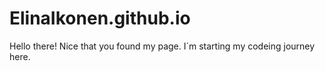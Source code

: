 # ElinaIkonen.github.io

Hello there! Nice that you found my page. I´m starting my codeing journey here. 
